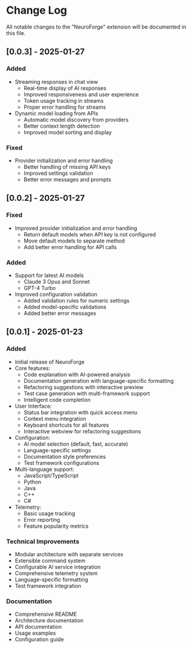 # Change Log

All notable changes to the "NeuroForge" extension will be documented in this file.

## [0.0.3] - 2025-01-27

### Added

- Streaming responses in chat view
  - Real-time display of AI responses
  - Improved responsiveness and user experience
  - Token usage tracking in streams
  - Proper error handling for streams
- Dynamic model loading from APIs
  - Automatic model discovery from providers
  - Better context length detection
  - Improved model sorting and display

### Fixed

- Provider initialization and error handling
  - Better handling of missing API keys
  - Improved settings validation
  - Better error messages and prompts

## [0.0.2] - 2025-01-27

### Fixed

- Improved provider initialization and error handling
  - Return default models when API key is not configured
  - Move default models to separate method
  - Add better error handling for API calls

### Added

- Support for latest AI models
  - Claude 3 Opus and Sonnet
  - GPT-4 Turbo
- Improved configuration validation
  - Added validation rules for numeric settings
  - Added model-specific validations
  - Added better error messages

## [0.0.1] - 2025-01-23

### Added

- Initial release of NeuroForge
- Core features:
  - Code explanation with AI-powered analysis
  - Documentation generation with language-specific formatting
  - Refactoring suggestions with interactive preview
  - Test case generation with multi-framework support
  - Intelligent code completion
- User Interface:
  - Status bar integration with quick access menu
  - Context menu integration
  - Keyboard shortcuts for all features
  - Interactive webview for refactoring suggestions
- Configuration:
  - AI model selection (default, fast, accurate)
  - Language-specific settings
  - Documentation style preferences
  - Test framework configurations
- Multi-language support:
  - JavaScript/TypeScript
  - Python
  - Java
  - C++
  - C#
- Telemetry:
  - Basic usage tracking
  - Error reporting
  - Feature popularity metrics

### Technical Improvements

- Modular architecture with separate services
- Extensible command system
- Configurable AI service integration
- Comprehensive telemetry system
- Language-specific formatting
- Test framework integration

### Documentation

- Comprehensive README
- Architecture documentation
- API documentation
- Usage examples
- Configuration guide
